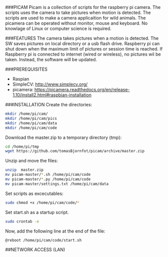 ###PICAM
Picam is a collection of scripts for the raspberry pi camera. The scripts uses the camera to take pictures when motion is detected. The scripts are used to make a camera applicaition for wild animals. The picamera can be operated without monitor, mouse and keyboard. No knowlage of Linux or computer science is required.

###FEATURES
The camera takes pictures when a motion is detected. The SW saves pictures on local directory or a usb flash drive. Raspberry pi can shut down when the maximum limit of pictures or session time is reached. If Raspberry pi is connected to internet (wired or wireless), no pictures wil be taken. Instead, the software will be updated.

###PREREQUISITES
* Raspian
* SimpleCV: http://www.simplecv.org/
* picamera: https://picamera.readthedocs.org/en/release-1.10/install2.html#raspbian-installation 

###INSTALLATION
Create the directories:
```bash
mkdir /home/pi/cam/
mkdir /home/pi/cam/pics
mkdir /home/pi/cam/data
mkdir /home/pi/cam/code
```
Download the master.zip to a temporary directory (tmp):
```bash
cd /home/pi/tmp
wget https://github.com/tomasBjornfot/picam/archive/master.zip
```
Unzip and move the files:
```bash
unzip  master.zip
mv picam-master/*.sh /home/pi/cam/code
mv picam-master/*.py /home/pi/cam/code
mv picam-master/settings.txt /home/pi/cam/data
```
Set scripts as excecutables:
```bash
sudo chmod +x /home/pi/cam/code/*
```
Set start.sh as a startup script. 
```bash
sudo crontab -e
```
Now, add the following line at the end of the file: 
```bash
@reboot /home/pi/cam/code/start.sh 
```
##NETWORK ACCESS (LAN)
